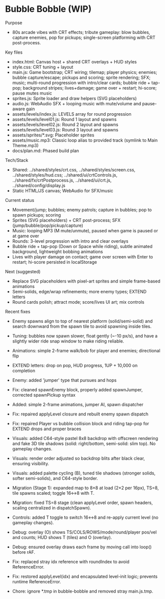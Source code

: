 # Bubble Bobble (WIP)

Purpose
- 80s arcade vibes with CRT effects; tribute gameplay: blow bubbles, capture enemies, pop for pickups; single-screen platforming with CRT post-process.

Key files
- index.html: Canvas host + shared CRT overlays + HUD styles
- style.css: CRT tuning + layout
- main.js: Game bootstrap; CRT wiring; tilemap; player physics; enemies; bubble capture/escape; pickups and scoring; sprite rendering; SFX; music; multi-round progression with intro/clear cards; bubble ride + tap-pop; background stripes; lives+damage; game over + restart; hi-score; pause mutes music
- sprites.js: Sprite loader and draw helpers (SVG placeholders)
- audio.js: WebAudio SFX + looping music with mute/volume and pause-aware gain
- assets/levels/index.js: LEVELS array for round progression
- assets/levels/level01.js: Round 1 layout and spawns
- assets/levels/level02.js: Round 2 layout and spawns
- assets/levels/level03.js: Round 3 layout and spawns
- assets/sprites/*.svg: Placeholder sprites
- assets/music.mp3: Classic loop alias to provided track (symlink to Main Theme.mp3)
- docs/plan.md: Phased build plan

Tech/Stack
- Shared: ../shared/styles/crt.css, ../shared/styles/screen.css, ../shared/styles/hud.css; ../shared/ui/crtControls.js, ../shared/fx/crtPostprocess.js, ../shared/ui/crt.js, ../shared/config/display.js
- Static HTML/JS canvas; WebAudio for SFX/music

Current status
- Movement/jump; bubbles; enemy patrols; capture in bubbles; pop to spawn pickups; scoring
- Sprites (SVG placeholders) + CRT post-process; SFX (jump/bubble/pop/pickup/capture)
- Music: looping MP3 (M mute/unmute), paused when game is paused or at game over
- Rounds: 3-level progression with intro and clear overlays
- Bubble ride + tap-pop (Down or Space while riding), subtle animated background, lightweight bobbing animations
- Lives with player damage on contact; game over screen with Enter to restart; hi-score persisted in localStorage

Next (suggested)
- Replace SVG placeholders with pixel-art sprites and simple frame-based animations
- Semi-solids, edge/wrap refinements; more enemy types; EXTEND letters
- Round cards polish; attract mode; score/lives UI art; mix controls

Recent fixes
- Enemy spawns align to top of nearest platform (solid/semi-solid) and search downward from the spawn tile to avoid spawning inside tiles.
- Tuning: bubbles now spawn slower, float gently (~-10 px/s), and have a slightly wider ride snap window to make riding reliable.
- Animations: simple 2-frame walk/bob for player and enemies; directional flip
- EXTEND letters: drop on pop, HUD progress, 1UP + 10,000 on completion
- Enemy: added 'jumper' type that pursues and hops

- Fix: cleaned spawnEnemy block, properly added spawnJumper, corrected spawnPickup syntax
- Added: simple 2-frame animations, jumper AI, spawn dispatcher
- Fix: repaired applyLevel closure and rebuilt enemy spawn dispatch
- Fix: repaired Player vs bubble collision block and riding tap-pop for EXTEND drops and proper braces
- Visuals: added C64-style pastel 8x8 backdrop with offscreen rendering and fake 3D tile shadows (solid: right/bottom, semi-solid: slim top). No gameplay changes.
- Visuals: render order adjusted so backdrop blits after black clear, ensuring visibility.
- Visuals: added palette cycling (B), tuned tile shadows (stronger solids, softer semi-solids), and C64-style border.
- Migration (Stage 1): expanded map to 8×8 at load (2×2 per 16px), TS=8, tile spawns scaled; toggle 16↔8 with T.
- Migration: fixed TS=8 stage (clean applyLevel order, spawn headers, scaling centralized in dispatchSpawn).
- Controls: added T toggle to switch 16↔8 and re-apply current level (no gameplay changes).
- Debug: overlay (O) shows TS/COLS/ROWS/mode/round/player pos/vel and counts; HUD shows T (tiles) and O (overlay).
- Debug: ensured overlay draws each frame by moving call into loop() before rAF.
- Fix: replaced stray idx reference with roundIndex to avoid ReferenceError.
- Fix: restored applyLevel(idx) and encapsulated level-init logic; prevents runtime ReferenceError.
- Chore: ignore *.tmp in bubble-bobble and removed stray main.js.tmp.
